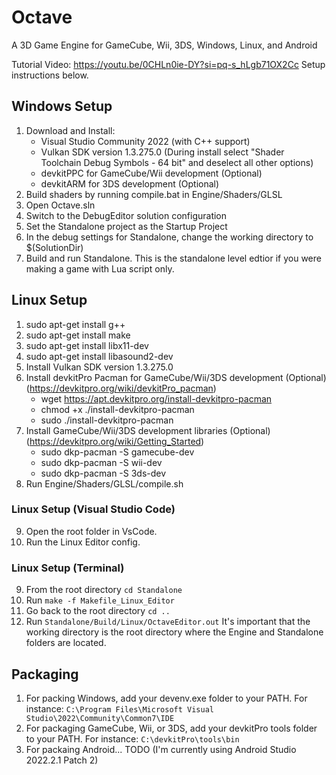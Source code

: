 # Octave
A 3D Game Engine for GameCube, Wii, 3DS, Windows, Linux, and Android

Tutorial Video: https://youtu.be/0CHLn0ie-DY?si=pq-s_hLgb71OX2Cc
Setup instructions below.

## Windows Setup
1. Download and Install:
	- Visual Studio Community 2022 (with C++ support)
	- Vulkan SDK version 1.3.275.0 (During install select "Shader Toolchain Debug Symbols - 64 bit" and deselect all other options)
    - devkitPPC for GameCube/Wii development (Optional)
    - devkitARM for 3DS development (Optional)
2. Build shaders by running compile.bat in Engine/Shaders/GLSL
3. Open Octave.sln
4. Switch to the DebugEditor solution configuration
5. Set the Standalone project as the Startup Project
6. In the debug settings for Standalone, change the working directory to $(SolutionDir)
7. Build and run Standalone. This is the standalone level edtior if you were making a game with Lua script only.

## Linux Setup
1. sudo apt-get install g++
2. sudo apt-get install make
3. sudo apt-get install libx11-dev
4. sudo apt-get install libasound2-dev
5. Install Vulkan SDK version 1.3.275.0
6. Install devkitPro Pacman for GameCube/Wii/3DS development (Optional) (https://devkitpro.org/wiki/devkitPro_pacman)
    - wget https://apt.devkitpro.org/install-devkitpro-pacman
    - chmod +x ./install-devkitpro-pacman
    - sudo ./install-devkitpro-pacman
7. Install GameCube/Wii/3DS development libraries (Optional) (https://devkitpro.org/wiki/Getting_Started)
    - sudo dkp-pacman -S gamecube-dev
    - sudo dkp-pacman -S wii-dev
    - sudo dkp-pacman -S 3ds-dev
8. Run Engine/Shaders/GLSL/compile.sh

### Linux Setup (Visual Studio Code)
9. Open the root folder in VsCode.
10. Run the Linux Editor config.

### Linux Setup (Terminal)
9. From the root directory `cd Standalone` 
10. Run `make -f Makefile_Linux_Editor`
11. Go back to the root directory `cd ..`
12. Run `Standalone/Build/Linux/OctaveEditor.out` It's important that the working directory is the root directory where the Engine and Standalone folders are located.


## Packaging
1. For packing Windows, add your devenv.exe folder to your PATH. For instance: 
    `C:\Program Files\Microsoft Visual Studio\2022\Community\Common7\IDE`
2. For packaging GameCube, Wii, or 3DS, add your devkitPro tools folder to your PATH. For instance: 
    `C:\devkitPro\tools\bin`
3. For packaing Android... TODO (I'm currently using Android Studio 2022.2.1 Patch 2)

